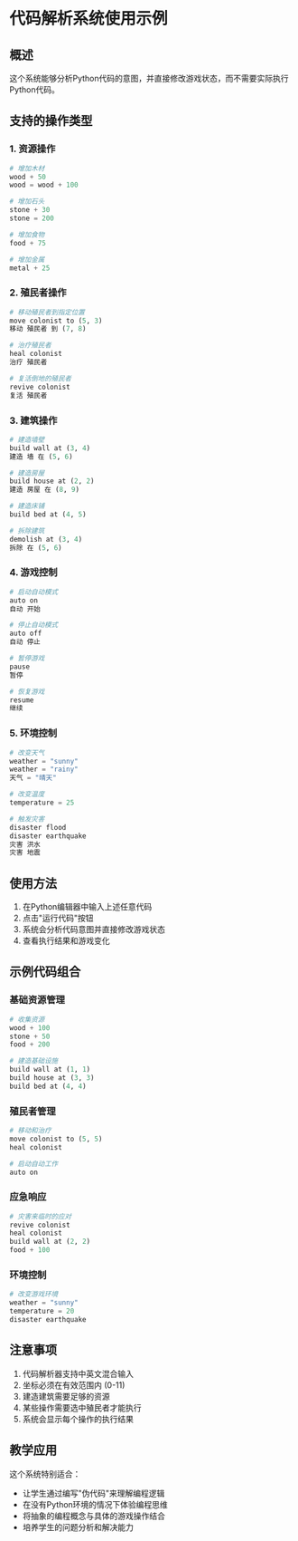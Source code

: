# 代码解析系统使用示例

## 概述
这个系统能够分析Python代码的意图，并直接修改游戏状态，而不需要实际执行Python代码。

## 支持的操作类型

### 1. 资源操作
```python
# 增加木材
wood + 50
wood = wood + 100

# 增加石头
stone + 30
stone = 200

# 增加食物
food + 75

# 增加金属
metal + 25
```

### 2. 殖民者操作
```python
# 移动殖民者到指定位置
move colonist to (5, 3)
移动 殖民者 到 (7, 8)

# 治疗殖民者
heal colonist
治疗 殖民者

# 复活倒地的殖民者
revive colonist
复活 殖民者
```

### 3. 建筑操作
```python
# 建造墙壁
build wall at (3, 4)
建造 墙 在 (5, 6)

# 建造房屋
build house at (2, 2)
建造 房屋 在 (8, 9)

# 建造床铺
build bed at (4, 5)

# 拆除建筑
demolish at (3, 4)
拆除 在 (5, 6)
```

### 4. 游戏控制
```python
# 启动自动模式
auto on
自动 开始

# 停止自动模式
auto off
自动 停止

# 暂停游戏
pause
暂停

# 恢复游戏
resume
继续
```

### 5. 环境控制
```python
# 改变天气
weather = "sunny"
weather = "rainy"
天气 = "晴天"

# 改变温度
temperature = 25

# 触发灾害
disaster flood
disaster earthquake
灾害 洪水
灾害 地震
```

## 使用方法

1. 在Python编辑器中输入上述任意代码
2. 点击"运行代码"按钮
3. 系统会分析代码意图并直接修改游戏状态
4. 查看执行结果和游戏变化

## 示例代码组合

### 基础资源管理
```python
# 收集资源
wood + 100
stone + 50
food + 200

# 建造基础设施
build wall at (1, 1)
build house at (3, 3)
build bed at (4, 4)
```

### 殖民者管理
```python
# 移动和治疗
move colonist to (5, 5)
heal colonist

# 启动自动工作
auto on
```

### 应急响应
```python
# 灾害来临时的应对
revive colonist
heal colonist
build wall at (2, 2)
food + 100
```

### 环境控制
```python
# 改变游戏环境
weather = "sunny"
temperature = 20
disaster earthquake
```

## 注意事项

1. 代码解析器支持中英文混合输入
2. 坐标必须在有效范围内 (0-11)
3. 建造建筑需要足够的资源
4. 某些操作需要选中殖民者才能执行
5. 系统会显示每个操作的执行结果

## 教学应用

这个系统特别适合：
- 让学生通过编写"伪代码"来理解编程逻辑
- 在没有Python环境的情况下体验编程思维
- 将抽象的编程概念与具体的游戏操作结合
- 培养学生的问题分析和解决能力
